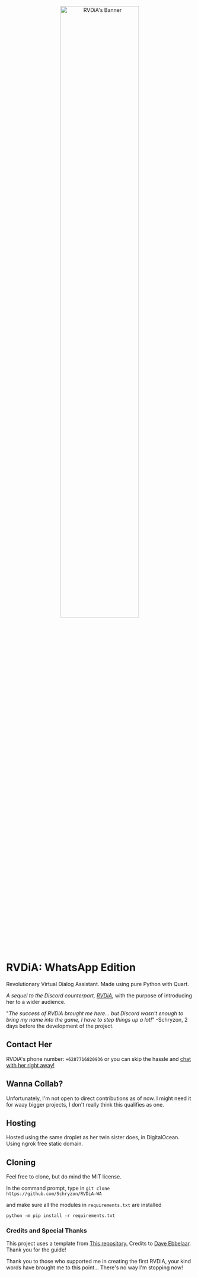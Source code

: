 <div align="center">
  <img src="https://repository-images.githubusercontent.com/800840462/a7ba65f3-82a1-4dd7-99c4-618600f5c789" width="65%" height="65%" align="center" alt="RVDiA's Banner">
</div>

# RVDiA: WhatsApp Edition
Revolutionary Virtual Dialog Assistant.
Made using pure Python with Quart.

*A sequel to the Discord counterpart, [RVDiA](https://github.com/Schryzon/RVDiA),*
with the purpose of introducing her to a wider audience.

"*The success of RVDiA brought me here... but Discord wasn't enough to bring my name into the game, I have to step things up a lot!*"
-Schryzon, 2 days before the development of the project.

## Contact Her
RVDiA's phone number: `+6287716820936`
or you can skip the hassle and [chat with her right away!](https://api.whatsapp.com/send?phone=6287716820936&text=Halo%2C%20RVDiA!)

## Wanna Collab?
Unfortunately, I'm not open to direct contributions as of now.
I might need it for waay bigger projects, I don't really think this qualifies as one.

## Hosting
Hosted using the same droplet as her twin sister does, in DigitalOcean.
Using ngrok free static domain.

## Cloning
Feel free to clone, but do mind the MIT license.

In the command prompt, type in `git clone https://github.com/Schryzon/RVDiA-WA`

and make sure all the modules in `requirements.txt` are installed

`python -m pip install -r requirements.txt`

### Credits and Special Thanks
This project uses a template from [This repository.](https://github.com/daveebbelaar/python-whatsapp-bot)
Credits to [Dave Ebbelaar](https://github.com/daveebbelaar). Thank you for the guide!

Thank you to those who supported me in creating the first RVDiA, your kind words have brought me to this point...
There's no way I'm stopping now!
